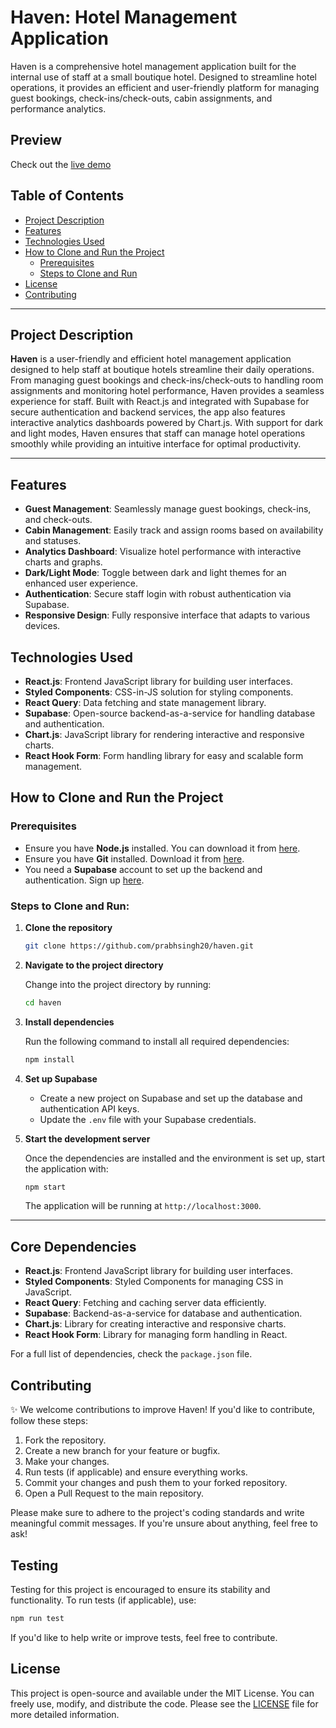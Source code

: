 # Haven: Hotel Management Application

Haven is a comprehensive hotel management application built for the internal use of staff at a small boutique hotel. Designed to streamline hotel operations, it provides an efficient and user-friendly platform for managing guest bookings, check-ins/check-outs, cabin assignments, and performance analytics.

## Preview

Check out the [live demo](https://haven-ten.vercel.app/login)

## Table of Contents

- [Project Description](#project-description)
- [Features](#features)
- [Technologies Used](#technologies-used)
- [How to Clone and Run the Project](#how-to-clone-and-run-the-project)
  - [Prerequisites](#prerequisites)
  - [Steps to Clone and Run](#steps-to-clone-and-run)
- [License](#license)
- [Contributing](#contributing)

---

## Project Description

**Haven** is a user-friendly and efficient hotel management application designed to help staff at boutique hotels streamline their daily operations. From managing guest bookings and check-ins/check-outs to handling room assignments and monitoring hotel performance, Haven provides a seamless experience for staff. Built with React.js and integrated with Supabase for secure authentication and backend services, the app also features interactive analytics dashboards powered by Chart.js. With support for dark and light modes, Haven ensures that staff can manage hotel operations smoothly while providing an intuitive interface for optimal productivity.

---

## Features

- **Guest Management**: Seamlessly manage guest bookings, check-ins, and check-outs.
- **Cabin Management**: Easily track and assign rooms based on availability and statuses.
- **Analytics Dashboard**: Visualize hotel performance with interactive charts and graphs.
- **Dark/Light Mode**: Toggle between dark and light themes for an enhanced user experience.
- **Authentication**: Secure staff login with robust authentication via Supabase.
- **Responsive Design**: Fully responsive interface that adapts to various devices.

## Technologies Used

- **React.js**: Frontend JavaScript library for building user interfaces.
- **Styled Components**: CSS-in-JS solution for styling components.
- **React Query**: Data fetching and state management library.
- **Supabase**: Open-source backend-as-a-service for handling database and authentication.
- **Chart.js**: JavaScript library for rendering interactive and responsive charts.
- **React Hook Form**: Form handling library for easy and scalable form management.

## How to Clone and Run the Project

### Prerequisites

- Ensure you have **Node.js** installed. You can download it from [here](https://nodejs.org/).
- Ensure you have **Git** installed. Download it from [here](https://git-scm.com/).
- You need a **Supabase** account to set up the backend and authentication. Sign up [here](https://supabase.io/).

### Steps to Clone and Run:

1. **Clone the repository**

   ```bash
   git clone https://github.com/prabhsingh20/haven.git
   ```

2. **Navigate to the project directory**

   Change into the project directory by running:

   ```bash
   cd haven
   ```

3. **Install dependencies**

   Run the following command to install all required dependencies:

   ```bash
   npm install
   ```

4. **Set up Supabase**

   - Create a new project on Supabase and set up the database and authentication API keys.
   - Update the `.env` file with your Supabase credentials.

5. **Start the development server**

   Once the dependencies are installed and the environment is set up, start the application with:

   ```bash
   npm start
   ```

   The application will be running at `http://localhost:3000`.

---

## Core Dependencies

- **React.js**: Frontend JavaScript library for building user interfaces.
- **Styled Components**: Styled Components for managing CSS in JavaScript.
- **React Query**: Fetching and caching server data efficiently.
- **Supabase**: Backend-as-a-service for database and authentication.
- **Chart.js**: Library for creating interactive and responsive charts.
- **React Hook Form**: Library for managing form handling in React.

For a full list of dependencies, check the `package.json` file.

## Contributing

✨ We welcome contributions to improve Haven! If you'd like to contribute, follow these steps:

1. Fork the repository.
2. Create a new branch for your feature or bugfix.
3. Make your changes.
4. Run tests (if applicable) and ensure everything works.
5. Commit your changes and push them to your forked repository.
6. Open a Pull Request to the main repository.

Please make sure to adhere to the project's coding standards and write meaningful commit messages. If you're unsure about anything, feel free to ask!

## Testing

Testing for this project is encouraged to ensure its stability and functionality. To run tests (if applicable), use:

```bash
npm run test
```

If you'd like to help write or improve tests, feel free to contribute.

## License

This project is open-source and available under the MIT License. You can freely use, modify, and distribute the code. Please see the [LICENSE](./LICENSE) file for more detailed information.
